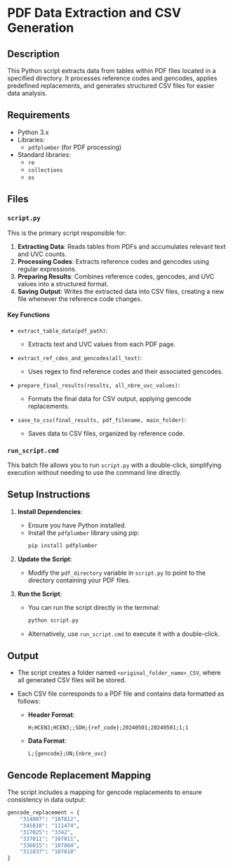 # PDF Data Extraction and CSV Generation

## Description

This Python script extracts data from tables within PDF files located in a specified directory. It processes reference codes and gencodes, applies predefined replacements, and generates structured CSV files for easier data analysis.

## Requirements

- Python 3.x
- Libraries:
  - `pdfplumber` (for PDF processing)
- Standard libraries:
  - `re`
  - `collections`
  - `os`

## Files

### `script.py`

This is the primary script responsible for:

1. **Extracting Data**: Reads tables from PDFs and accumulates relevant text and UVC counts.
2. **Processing Codes**: Extracts reference codes and gencodes using regular expressions.
3. **Preparing Results**: Combines reference codes, gencodes, and UVC values into a structured format.
4. **Saving Output**: Writes the extracted data into CSV files, creating a new file whenever the reference code changes.

#### Key Functions

- `extract_table_data(pdf_path)`: 
  - Extracts text and UVC values from each PDF page.

- `extract_ref_cdes_and_gencodes(all_text)`:
  - Uses regex to find reference codes and their associated gencodes.

- `prepare_final_results(results, all_nbre_uvc_values)`:
  - Formats the final data for CSV output, applying gencode replacements.

- `save_to_csv(final_results, pdf_filename, main_folder)`:
  - Saves data to CSV files, organized by reference code.

### `run_script.cmd`

This batch file allows you to run `script.py` with a double-click, simplifying execution without needing to use the command line directly.

## Setup Instructions

1. **Install Dependencies**:
   - Ensure you have Python installed.
   - Install the `pdfplumber` library using pip:
     ```bash
     pip install pdfplumber
     ```

2. **Update the Script**:
   - Modify the `pdf_directory` variable in `script.py` to point to the directory containing your PDF files.

3. **Run the Script**:
   - You can run the script directly in the terminal:
     ```bash
     python script.py
     ```
   - Alternatively, use `run_script.cmd` to execute it with a double-click.

## Output

- The script creates a folder named `<original_folder_name>_CSV`, where all generated CSV files will be stored.
- Each CSV file corresponds to a PDF file and contains data formatted as follows:

    - **Header Format**:
      ```
      H;HCEN3;HCEN3;;SDH;{ref_code};20240501;20240501;1;1
      ```

    - **Data Format**:
      ```
      L;{gencode};UN;{nbre_uvc}
      ```

## Gencode Replacement Mapping

The script includes a mapping for gencode replacements to ensure consistency in data output:

```python
gencode_replacement = {
    "314007": "107812",
    "345010": "111474",
    "317025": "3342",
    "337011": "107811",
    "336015": "107884",
    "311037": "107810"
}
